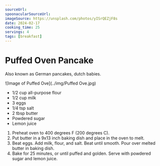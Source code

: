 ```yaml
---
sourceUrl:
spoonacularSourceUrl:
imageSource: https://unsplash.com/photos/yISrQEZjF8s
date: 2024-02-17
cooking_time: 25
servings: 4
tags: [breakfast]
---
```

# Puffed Oven Pancake
Also known as German pancakes, dutch babies.

![Image of Puffed Ove](../img/Puffed Ove.jpg)

- 1/2 cup all-purpose flour
- 1/2 cup milk
- 3 eggs
- 1/4 tsp salt
- 2 tbsp butter
- Powdered sugar
- Lemon juice

1. Preheat oven to 400 degrees F (200 degrees C).
2. Put butter in a 9x13 inch baking dish and place in the oven to melt.
3. Beat eggs. Add milk, flour, and salt. Beat until smooth. Pour over melted butter in baking dish.
4. Bake for 25 minutes, or until puffed and golden. Serve with powdered sugar and lemon juice.

